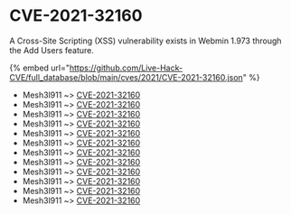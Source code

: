 # CVE-2021-32160

A Cross-Site Scripting (XSS) vulnerability exists in Webmin 1.973 through the Add Users feature.

{% embed url="https://github.com/Live-Hack-CVE/full_database/blob/main/cves/2021/CVE-2021-32160.json" %}


* Mesh3l911 ~> [CVE-2021-32160](https://www.alice-snow.ru/2021/database/cve-2021-32160/cve-2021-32160-mesh3l911)
* Mesh3l911 ~> [CVE-2021-32160](https://www.alice-snow.ru/2021/database/cve-2021-32160/cve-2021-32160-mesh3l911)
* Mesh3l911 ~> [CVE-2021-32160](https://www.alice-snow.ru/2021/database/cve-2021-32160/cve-2021-32160-mesh3l911)
* Mesh3l911 ~> [CVE-2021-32160](https://www.alice-snow.ru/2021/database/cve-2021-32160/cve-2021-32160-mesh3l911)
* Mesh3l911 ~> [CVE-2021-32160](https://www.alice-snow.ru/2021/database/cve-2021-32160/cve-2021-32160-mesh3l911)
* Mesh3l911 ~> [CVE-2021-32160](https://www.alice-snow.ru/2021/database/cve-2021-32160/cve-2021-32160-mesh3l911)
* Mesh3l911 ~> [CVE-2021-32160](https://www.alice-snow.ru/2021/database/cve-2021-32160/cve-2021-32160-mesh3l911)
* Mesh3l911 ~> [CVE-2021-32160](https://www.alice-snow.ru/2021/database/cve-2021-32160/cve-2021-32160-mesh3l911)
* Mesh3l911 ~> [CVE-2021-32160](https://www.alice-snow.ru/2021/database/cve-2021-32160/cve-2021-32160-mesh3l911)
* Mesh3l911 ~> [CVE-2021-32160](https://www.alice-snow.ru/2021/database/cve-2021-32160/cve-2021-32160-mesh3l911)
* Mesh3l911 ~> [CVE-2021-32160](https://www.alice-snow.ru/2021/database/cve-2021-32160/cve-2021-32160-mesh3l911)
* Mesh3l911 ~> [CVE-2021-32160](https://www.alice-snow.ru/2021/database/cve-2021-32160/cve-2021-32160-mesh3l911)